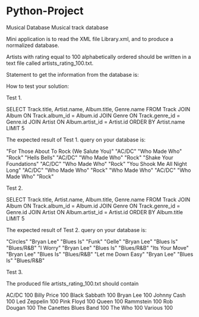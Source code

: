 # Python-Project
Musical Database
Musical track database

Mini application is to read the XML file
Library.xml, and to produce a normalized database.

Artists with rating equal to 100 alphabetically ordered 
should be written in a text file called artists_rating_100.txt.

Statement to get the information from the database is:

How to test your solution:

Test 1.

SELECT Track.title, Artist.name, Album.title, Genre.name
FROM Track JOIN Album ON Track.album_id = Album.id
	JOIN Genre ON Track.genre_id = Genre.id
	JOIN Artist ON Album.artist_id = Artist.id
ORDER BY Artist.name LIMIT 5

The expected result of Test 1. query on your database is:

"For Those About To Rock (We Salute You)"	"AC/DC"	"Who Made Who"	"Rock"
"Hells Bells"	"AC/DC"	"Who Made Who"	"Rock"
"Shake Your Foundations"	"AC/DC"	"Who Made Who"	"Rock"
"You Shook Me All Night Long"	"AC/DC"	"Who Made Who"	"Rock"
"Who Made Who"	"AC/DC"	"Who Made Who"	"Rock"


Test 2.

SELECT Track.title, Artist.name, Album.title, Genre.name
FROM Track JOIN Album ON Track.album_id = Album.id
	JOIN Genre ON Track.genre_id = Genre.id
	JOIN Artist ON Album.artist_id = Artist.id
ORDER BY Album.title LIMIT 5

The expected result of Test 2. query on your database is:

"Circles"	"Bryan Lee"	"Blues Is"	"Funk"
"Gelle"	"Bryan Lee"	"Blues Is"	"Blues/R&B"
"I Worry"	"Bryan Lee"	"Blues Is"	"Blues/R&B"
"Its Your Move"	"Bryan Lee"	"Blues Is"	"Blues/R&B"
"Let me Down Easy"	"Bryan Lee"	"Blues Is"	"Blues/R&B"


Test 3.

The produced file artists_rating_100.txt should contain

AC/DC 100 
Billy Price 100 
Black Sabbath 100 
Bryan Lee 100 
Johnny Cash 100 
Led Zeppelin 100 
Pink Floyd 100 
Queen 100 
Rammstein 100 
Rob Dougan 100 
The Canettes Blues Band 100 
The Who 100 
Various 100 

